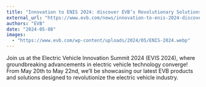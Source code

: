 ```yaml
---
title: "Innovation to ENIS 2024: discover EVB’s Revolutionary Solutions"
external_url: "https://www.evb.com/news/innovation-to-enis-2024-discover-evbs-revolutionary-solutions/"
authors: "EVB"
date: "2024-05-08"
images:
  - "https://www.evb.com/wp-content/uploads/2024/05/ENIS-2024.webp"
---
```


Join us at the Electric Vehicle Innovation Summit 2024 (EVIS 2024), where groundbreaking advancements in electric vehicle technology converge! From May 20th to May 22nd, we’ll be showcasing our latest EVB products and solutions designed to revolutionize the electric vehicle industry.